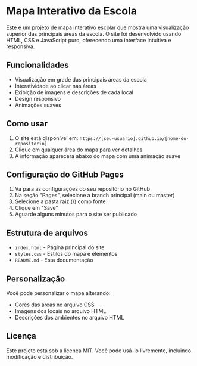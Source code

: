 # Mapa Interativo da Escola

Este é um projeto de mapa interativo escolar que mostra uma visualização superior das principais áreas da escola. O site foi desenvolvido usando HTML, CSS e JavaScript puro, oferecendo uma interface intuitiva e responsiva.

## Funcionalidades

- Visualização em grade das principais áreas da escola
- Interatividade ao clicar nas áreas
- Exibição de imagens e descrições de cada local
- Design responsivo
- Animações suaves

## Como usar

1. O site está disponível em: `https://[seu-usuario].github.io/[nome-do-repositorio]`
2. Clique em qualquer área do mapa para ver detalhes
3. A informação aparecerá abaixo do mapa com uma animação suave

## Configuração do GitHub Pages

1. Vá para as configurações do seu repositório no GitHub
2. Na seção "Pages", selecione a branch principal (main ou master)
3. Selecione a pasta raiz (/) como fonte
4. Clique em "Save"
5. Aguarde alguns minutos para o site ser publicado

## Estrutura de arquivos

- `index.html` - Página principal do site
- `styles.css` - Estilos do mapa e elementos
- `README.md` - Esta documentação

## Personalização

Você pode personalizar o mapa alterando:

- Cores das áreas no arquivo CSS
- Imagens dos locais no arquivo HTML
- Descrições dos ambientes no arquivo HTML

## Licença

Este projeto está sob a licença MIT. Você pode usá-lo livremente, incluindo modificação e distribuição.